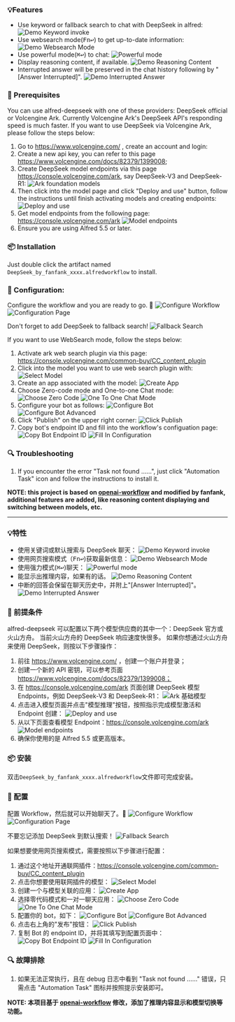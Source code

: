 ### 💡Features
* Use keyword or fallback search to chat with DeepSeek in alfred:
![Demo Keyword invoke](./about/demo_keyword_invoke.gif)
* Use websearch mode(<kbd>Fn</kbd><kbd>↩&#xFE0E;</kbd>) to get up-to-date information:
![Demo Websearch Mode](./about/demo_websearch.png)
* Use powerful mode(<kbd>⌘</kbd><kbd>↩&#xFE0E;</kbd>) to chat:
![Powerful mode](./about/powerful_mode.png)
* Display reasoning content, if available.
![Demo Reasoning Content](./about/demo_reasoning_content.gif)
* Interrupted answer will be preserved in the chat history following by "[Answer Interrupted]".
![Demo Interrupted Answer](./about/demo_interrupted_content_preservation.gif)

### 📝 Prerequisites
You can use alfred-deepseek with one of these providers: DeepSeek official or Volcengine Ark.
Currently Volcengine Ark's DeepSeek API's responding speed is much faster.
If you want to use DeepSeek via Volcengine Ark, please follow the steps below:
1. Go to https://www.volcengine.com/ , create an account and login:
2. Create a new api key, you can refer to this page https://www.volcengine.com/docs/82379/1399008;
3. Create DeepSeek model endpoints via this page https://console.volcengine.com/ark, say DeepSeek-V3 and DeepSeek-R1:
![Ark foundation models](./about/ark_foundation_models.png)
4. Then click into the model page and click "Deploy and use" button, follow the instructions until finish activating models and creating endpoints:
![Deploy and use](./about/model_deploy_and_use.png)
5. Get model endpoints from the following page: https://console.volcengine.com/ark
![Model endpoints](./about/model_endpoints_page.png)
6. Ensure you are using Alfred 5.5 or later.

### 📦 Installation
Just double click the artifact named `DeepSeek_by_fanfank_xxxx.alfredworkflow` to install.  

### 🔧 Configuration:  
Configure the workflow and you are ready to go. 🚀 
![Configure Workflow](./about/configure_workflow.png)
![Configuration Page](./about/configuration_page.png)
  
Don't forget to add DeepSeek to fallback search!
![Fallback Search](./about/fallback_search.png)

If you want to use WebSearch mode, follow the steps below:
1. Activate ark web search plugin via this page: https://console.volcengine.com/common-buy/CC_content_plugin
2. Click into the model you want to use web search plugin with:
![Select Model](./about/websearch_activation/select_model.png)
3. Create an app associated with the model:
![Create App](./about/websearch_activation/create_app.png)
4. Choose Zero-code mode and One-to-one Chat mode:
![Choose Zero Code](./about/websearch_activation/choose_zero_code.png)
![One To One Chat Mode](./about/websearch_activation/one_to_one_chat.png)
5. Configure your bot as follows:
![Configure Bot](./about/websearch_activation/configure_bot.png)
![Configure Bot Advanced](./about/websearch_activation/configure_bot_advanced.png)
6. Click "Publish" on the upper right corner:
![Click Publish](./about/websearch_activation/click_publish.png)
7. Copy bot's endpoint ID and fill into the workflow's configuation page:
![Copy Bot Endpoint ID](./about/websearch_activation/copy_bot_endpoint_id.png)
![Fill In Configuration](./about/websearch_activation/fill_in_configuration.png)


### 🔍 Troubleshooting
1. If you encounter the error "Task not found ......", just click "Automation Task" icon and follow the instructions to install it.

__NOTE: this project is based on [openai-workflow](https://github.com/alfredapp/openai-workflow) and modified by fanfank, additional features are added, like reasoning content displaying and switching between models, etc.__ 

---

### 💡特性
* 使用关键词或默认搜索与 DeepSeek 聊天：
![Demo Keyword invoke](./about/demo_keyword_invoke_chn.gif)
* 使用网页搜索模式（<kbd>Fn</kbd><kbd>↩&#xFE0E;</kbd>)获取最新信息：
![Demo Websearch Mode](./about/demo_websearch_chn.png)
* 使用强力模式(<kbd>⌘</kbd><kbd>↩&#xFE0E;</kbd>)聊天：
![Powerful mode](./about/powerful_mode_chn.png)
* 能显示出推理内容，如果有的话。
![Demo Reasoning Content](./about/demo_reasoning_content.gif)
* 中断的回答会保留在聊天历史中，并附上"[Answer Interrupted]"。
![Demo Interrupted Answer](./about/demo_interrupted_content_preservation_chn.gif)

### 📝 前提条件
alfred-deepseek 可以配置以下两个模型供应商的其中一个：DeepSeek 官方或火山方舟。
当前火山方舟的 DeepSeek 响应速度快很多。
如果你想通过火山方舟来使用 DeepSeek，则按以下步骤操作：
1. 前往 https://www.volcengine.com/ ，创建一个账户并登录；
2. 创建一个新的 API 密钥，可以参考页面 https://www.volcengine.com/docs/82379/1399008；
3. 在 https://console.volcengine.com/ark 页面创建 DeepSeek 模型 Endpoints，例如 DeepSeek-V3 和 DeepSeek-R1：
![Ark 基础模型](./about/ark_foundation_models.png)
4. 点击进入模型页面并点击"模型推理"按钮，按照指示完成模型激活和 Endpoint 创建：
![Deploy and use](./about/model_deploy_and_use.png)
5. 从以下页面查看模型 Endpoint：https://console.volcengine.com/ark
![Model endpoints](./about/model_endpoints_page.png)
6. 确保你使用的是 Alfred 5.5 或更高版本。

### 📦 安装
双击`DeepSeek_by_fanfank_xxxx.alfredworkflow`文件即可完成安装。

### 🔧 配置
配置 Workflow，然后就可以开始聊天了。🚀 
![Configure Workflow](./about/configure_workflow.png)
![Configuration Page](./about/configuration_page_chn.png)

不要忘记添加 DeepSeek 到默认搜索！
![Fallback Search](./about/fallback_search.png)

如果想要使用网页搜索模式，需要按照以下步骤进行配置：
1. 通过这个地址开通联网插件：https://console.volcengine.com/common-buy/CC_content_plugin
2. 点击你想要使用联网插件的模型：
![Select Model](./about/websearch_activation/select_model_chn.png)
3. 创建一个与模型关联的应用：
![Create App](./about/websearch_activation/create_app_chn.png)
4. 选择零代码模式和一对一聊天应用：
![Choose Zero Code](./about/websearch_activation/choose_zero_code_chn.png)
![One To One Chat Mode](./about/websearch_activation/one_to_one_chat_chn.png)
5. 配置你的 bot，如下：
![Configure Bot](./about/websearch_activation/configure_bot_chn.png)
![Configure Bot Advanced](./about/websearch_activation/configure_bot_advanced_chn.png)
6. 点击右上角的"发布"按钮：
![Click Publish](./about/websearch_activation/click_publish_chn.png)
7. 复制 Bot 的 endpoint ID，并将其填写到配置页面中：
![Copy Bot Endpoint ID](./about/websearch_activation/copy_bot_endpoint_id_chn.png)
![Fill In Configuration](./about/websearch_activation/fill_in_configuration.png)

### 🔍 故障排除
1. 如果无法正常执行，且在 debug 日志中看到 "Task not found ......" 错误，只需点击 "Automation Task" 图标并按照提示安装即可。

__NOTE: 本项目基于 [openai-workflow](https://github.com/alfredapp/openai-workflow) 修改，添加了推理内容显示和模型切换等功能。__ 